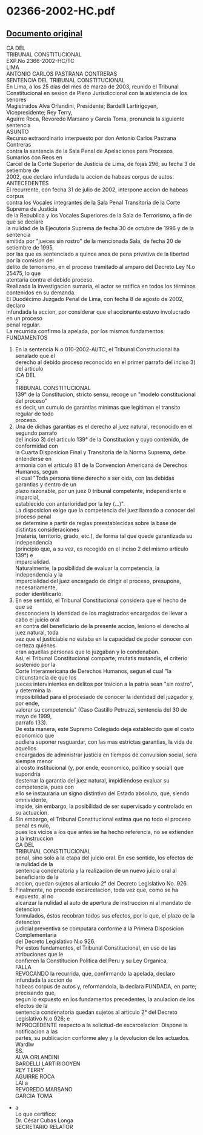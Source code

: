 
02366-2002-HC.pdf
=================
  
[Documento original](https://tc.gob.pe/jurisprudencia/2003/02366-2002-HC.pdf)  
---  
CA DEL  
TRIBUNAL CONSTITUCIONAL  
EXP.No 2366-2002-HC/TC  
LIMA  
ANTONIO CARLOS PASTRANA CONTRERAS  
SENTENCIA DEL TRIBUNAL CONSTITUCIONAL  
En Lima, a los 25 dias del mes de marzo de 2003, reunido el Tribunal  
Constitucional en sesion de Pleno Jurisdiccional con la asistencia de los senores  
Magistrados Alva Orlandini, Presidente; Bardelli Lartirigoyen, Vicepresidente; Rey Terry,  
Aguirre Roca, Revoredo Marsano y Garcia Toma, pronuncia la siguiente sentencia  
ASUNTO  
Recurso extraordinario interpuesto por don Antonio Carlos Pastrana Contreras  
contra la sentencia de la Sala Penal de Apelaciones para Procesos Sumarios con Reos en  
Carcel de la Corte Superior de Justicia de Lima, de fojas 296, su fecha 3 de setiembre de  
2002, que declaro infundada la accion de habeas corpus de autos.  
ANTECEDENTES  
El recurrente, con fecha 31 de julio de 2002, interpone accion de habeas corpus  
contra los Vocales integrantes de la Sala Penal Transitoria de la Corte Suprema de Justicia  
de la Republica y los Vocales Superiores de la Sala de Terrorismo, a fin de que se declare  
la nulidad de la Ejecutoria Suprema de fecha 30 de octubre de 1996 y de la sentencia  
emitida por "jueces sin rostro" de la mencionada Sala, de fecha 20 de setiembre de 1995,  
por las que es sentenciado a quince anos de pena privativa de la libertad por la comision del  
delito de terrorismo, en el proceso tramitado al amparo del Decreto Ley N.o 25475, lo que  
atentaria contra el debido proceso.  
Realizada la investigacion sumaria, el actor se ratifica en todos los términos  
contenidos en su demanda.  
El Duodécimo Juzgado Penal de Lima, con fecha 8 de agosto de 2002, declaro  
infundada la accion, por considerar que el accionante estuvo involucrado en un proceso  
penal regular.  
La recurrida confirmo la apelada, por los mismos fundamentos.  
FUNDAMENTOS  
1. En la sentencia N.o 010-2002-AI/TC, el Tribunal Constitucional ha senalado que el  
derecho al debido proceso reconocido en el primer parrafo del inciso 3) del articulo  
ICA DEL  
2  
TRIBUNAL CONSTITUCIONAL  
139° de la Constitucion, stricto sensu, recoge un "modelo constitucional del proceso"  
es decir, un cumulo de garantias minimas que legitiman el transito regular de todo  
proceso.  
2. Una de dichas garantias es el derecho al juez natural, reconocido en el segundo parrafo  
del inciso 3) del articulo 139° de la Constitucion y cuyo contenido, de conformidad con  
la Cuarta Disposicion Final y Transitoria de la Norma Suprema, debe entenderse en  
armonia con el articulo 8.1 de la Convencion Americana de Derechos Humanos, segun  
el cual "Toda persona tiene derecho a ser oida, con las debidas garantias y dentro de un  
plazo razonable, por un juez 0 tribunal competente, independiente e imparcial,  
establecido con anterioridad por la ley (...)".  
La disposicion exige que la competencia del juez llamado a conocer del proceso penal  
se determine a partir de reglas preestablecidas sobre la base de distintas consideraciones  
(materia, territorio, grado, etc.), de forma tal que quede garantizada su independencia  
(principio que, a su vez, es recogido en el inciso 2 del mismo articulo 139°) e  
imparcialidad.  
Naturalmente, la posibilidad de evaluar la competencia, la independencia y la  
imparcialidad del juez encargado de dirigir el proceso, presupone, necesariamente,  
poder identificarlo.  
3. En ese sentido, el Tribunal Constitucional considera que el hecho de que se  
desconociera la identidad de los magistrados encargados de llevar a cabo el juicio oral  
en contra del beneficiario de la presente accion, lesiono el derecho al juez natural, toda  
vez que el justiciable no estaba en la capacidad de poder conocer con certeza quiénes  
eran aquellas personas que lo juzgaban y lo condenaban.  
Asi, el Tribunal Constitucional comparte, mutatis mutandis, el criterio sostenido por la  
Corte Interamericana de Derechos Humanos, segun el cual "la circunstancia de que los  
jueces intervinientes en delitos por traicion a la patria sean "sin rostro", y determina la  
imposibilidad para el procesado de conocer la identidad del juzgador y, por ende,  
valorar su competencia" (Caso Castillo Petruzzi, sentencia del 30 de mayo de 1999,  
parrafo 133).  
De esta manera, este Supremo Colegiado deja establecido que el costo economico que  
pudiera suponer resguardar, con las mas estrictas garantias, la vida de aquellos  
encargados de administrar justicia en tiempos de convulsion social, sera siempre menor  
al costo institucional (y, por ende, economico, politico y social) que supondria  
desterrar la garantia del juez natural, impidiéndose evaluar su competencia, pues con  
ello se instauraria un signo distintivo del Estado absoluto, que, siendo omnividente,  
impide, sin embargo, la posibilidad de ser supervisado y controlado en su actuacion.  
4. Sin embargo, el Tribunal Constitucional estima que no todo el proceso penal es nulo,  
pues los vicios a los que antes se ha hecho referencia, no se extienden a la instruccion  
CA DEL  
TRIBUNAL CONSTITUCIONAL  
penal, sino solo a la etapa del juicio oral. En ese sentido, los efectos de la nulidad de la  
sentencia condenatoria y la realizacion de un nuevo juicio oral al beneficiario de la  
accion, quedan sujetos al articulo 2° del Decreto Legislativo No. 926.  
5. Finalmente, no procede excarcelacion, toda vez que, como se ha expuesto, al no  
alcanzar la nulidad al auto de apertura de instruccion ni al mandato de detencion  
formulados, éstos recobran todos sus efectos, por lo que, el plazo de la detencion  
judicial preventiva se computara conforme a la Primera Disposicion Complementaria  
del Decreto Legislativo N.o 926.  
Por estos fundamentos, el Tribunal Constitucional, en uso de las atribuciones que le  
confieren la Constitucion Politica del Peru y su Ley Organica,  
FALLA  
REVOCANDO la recurrida, que, confirmando la apelada, declaro infundada la accion de  
habeas corpus de autos y, reformandola, la declara FUNDADA, en parte; precisando que,  
segun lo expuesto en los fundamentos precedentes, la anulacion de los efectos de la  
sentencia condenatoria quedan sujetos al articulo 2° del Decreto Legislativo N.o 926; e  
IMPROCEDENTE respecto a la solicitud-de excarcelacion. Dispone la notificacion a las  
partes, su publicacion conforme aley y la devolucion de los actuados.  
Wardlw  
SS.  
ALVA ORLANDINI  
BARDELLI LARTIRIGOYEN  
REY TERRY  
AGUIRRE ROCA  
LAI a  
REVOREDO MARSANO  
GARCIA TOMA  
- a  
Lo que certifico:  
Dr. César Cubas Longa  
SECRETARIO RELATOR